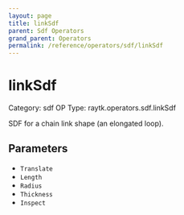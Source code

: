 ```yaml
---
layout: page
title: linkSdf
parent: Sdf Operators
grand_parent: Operators
permalink: /reference/operators/sdf/linkSdf
---
```


# linkSdf

Category: sdf
OP Type: raytk.operators.sdf.linkSdf



SDF for a chain link shape (an elongated loop).

## Parameters

* `Translate`
* `Length`
* `Radius`
* `Thickness`
* `Inspect`
